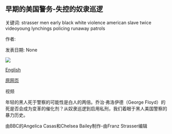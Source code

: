 ## 早期的美国警务-失控的奴隶巡逻

关键词: strasser men early black white violence american slave twice videoyoung lynchings policing runaway patrols

作者: 

发表日期: None

![](https://ichef.bbci.co.uk/news/1024/branded_news/1353C/production/_112746197_p08g6sbk.jpg)

[English](Early%20American%20policing%20-%20runaway%20slave%20patrols.md)

[原网页](https://www.bbc.com/news/world-us-canada-52943128)

视频

年轻的黑人死于警察的可能性是白人的两倍。乔治·弗洛伊德（George Floyd）的死是否会成为变革的催化剂？从奴隶巡逻到启用私刑，我们着眼于黑人美国警察的暴力历史。

由BBC的Angelica Casas和Chelsea Bailey制作-由Franz Strasser编辑